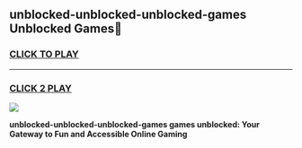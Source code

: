 
## unblocked-unblocked-unblocked-games Unblocked Games👋
<h3>
<a href="https://news.freeplayer.one?title=unblocked-unblocked-unblocked-games&ref=16F">CLICK TO PLAY</a></h3>
<hr>

<h3>
<a href="https://news.freeplayer.one?title=unblocked-unblocked-unblocked-games&ref=16F">CLICK 2 PLAY</a>
  
</h3>

<a href="https://news.freeplayer.one?title=unblocked-unblocked-unblocked-games&ref=16F/"><img src="https://clearcache.store/games.png"></a>


**unblocked-unblocked-unblocked-games games unblocked: Your Gateway to Fun and Accessible Online Gaming**

